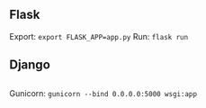 ## Flask
Export: `export FLASK_APP=app.py`
Run: `flask run`

## Django


##

Gunicorn: `gunicorn --bind 0.0.0.0:5000 wsgi:app`